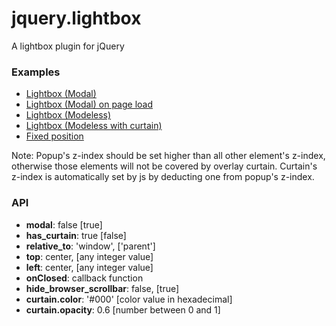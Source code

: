 jquery.lightbox
===============

A lightbox plugin for jQuery

<h3>Examples</h3>
<ul>
	<li><a href="repos.saeidmohadjer.com/jquery.lightbox/demo/lightbox.html">Lightbox (Modal)</a></li>
	<li><a href="repos.saeidmohadjer.com/jquery.lightbox/demo/lightbox_onload.html">Lightbox (Modal) on page load</a></li>
	<li><a href="repos.saeidmohadjer.com/jquery.lightbox/demo/lightbox_modeless.html">Lightbox (Modeless)</a></li>
	<li><a href="repos.saeidmohadjer.com/jquery.lightbox/demo/lightbox_modeless_with_curtain.html">Lightbox (Modeless with curtain)</a></li>
	<li><a href="repos.saeidmohadjer.com/jquery.lightbox/demo/lightbox_fixed.html">Fixed position</a></li>
</ul>

<p>Note: Popup's z-index should be set higher than all other element's z-index, otherwise those elements will not be covered by overlay curtain. Curtain's z-index is automatically set by js by deducting one from popup's z-index.</p>

<h3>API</h3>
<ul>
	<li><strong>modal</strong>: false [true]</li>
	<li><strong>has_curtain</strong>: true [false]</li>
	<li><strong>relative_to</strong>: 'window', ['parent']</li>
	<li><strong>top</strong>: center, [any integer value]</li>
	<li><strong>left</strong>: center, [any integer value]</li>
	<li><strong>onClosed</strong>: callback function</li>
	<li><strong>hide_browser_scrollbar</strong>: false, [true]</li>
	<li><strong>curtain.color</strong>: '#000' [color value in hexadecimal]</li>
	<li><strong>curtain.opacity</strong>: 0.6 [number between 0 and 1]</li>
</ul>
